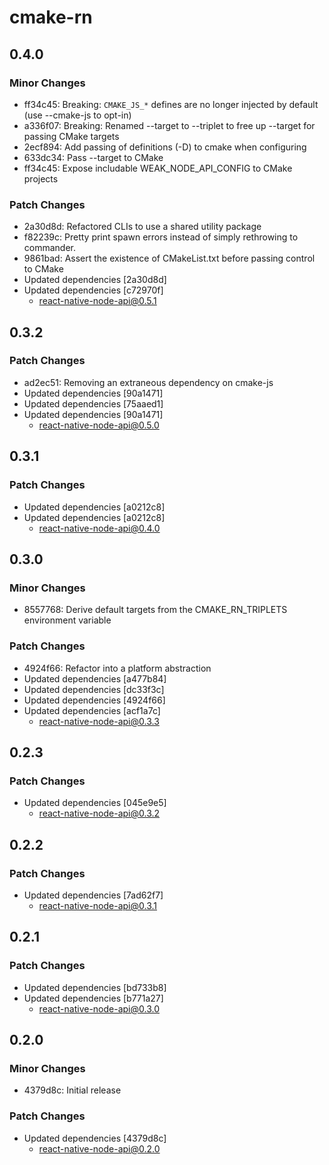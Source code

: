 # cmake-rn

## 0.4.0

### Minor Changes

- ff34c45: Breaking: `CMAKE_JS_*` defines are no longer injected by default (use --cmake-js to opt-in)
- a336f07: Breaking: Renamed --target to --triplet to free up --target for passing CMake targets
- 2ecf894: Add passing of definitions (-D) to cmake when configuring
- 633dc34: Pass --target to CMake
- ff34c45: Expose includable WEAK_NODE_API_CONFIG to CMake projects

### Patch Changes

- 2a30d8d: Refactored CLIs to use a shared utility package
- f82239c: Pretty print spawn errors instead of simply rethrowing to commander.
- 9861bad: Assert the existence of CMakeList.txt before passing control to CMake
- Updated dependencies [2a30d8d]
- Updated dependencies [c72970f]
  - react-native-node-api@0.5.1

## 0.3.2

### Patch Changes

- ad2ec51: Removing an extraneous dependency on cmake-js
- Updated dependencies [90a1471]
- Updated dependencies [75aaed1]
- Updated dependencies [90a1471]
  - react-native-node-api@0.5.0

## 0.3.1

### Patch Changes

- Updated dependencies [a0212c8]
- Updated dependencies [a0212c8]
  - react-native-node-api@0.4.0

## 0.3.0

### Minor Changes

- 8557768: Derive default targets from the CMAKE_RN_TRIPLETS environment variable

### Patch Changes

- 4924f66: Refactor into a platform abstraction
- Updated dependencies [a477b84]
- Updated dependencies [dc33f3c]
- Updated dependencies [4924f66]
- Updated dependencies [acf1a7c]
  - react-native-node-api@0.3.3

## 0.2.3

### Patch Changes

- Updated dependencies [045e9e5]
  - react-native-node-api@0.3.2

## 0.2.2

### Patch Changes

- Updated dependencies [7ad62f7]
  - react-native-node-api@0.3.1

## 0.2.1

### Patch Changes

- Updated dependencies [bd733b8]
- Updated dependencies [b771a27]
  - react-native-node-api@0.3.0

## 0.2.0

### Minor Changes

- 4379d8c: Initial release

### Patch Changes

- Updated dependencies [4379d8c]
  - react-native-node-api@0.2.0
